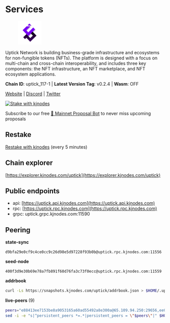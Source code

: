 # Services

<figure><img src="https://raw.githubusercontent.com/kj89/cosmos-images/main/logos/uptick.png" alt=""><figcaption></figcaption></figure>

Uptick Network is building business-grade infrastructure and  ecosystems for non-fungible tokens (NFTs). The platform is  designed with a focus on multi-chain and cross-chain interoperability,  and includes three key components: the NFT infrastructure, an NFT  marketplace, and NFT ecosystem applications.

**Chain ID**: uptick_117-1 | **Latest Version Tag**: v0.2.4 | **Wasm**: OFF

[Website](https://uptick.network) | [Discord](https://discord.gg/UzeHS7fu5H) | [Twitter](https://twitter.com/uptickproject)

[![Stake with kjnodes](https://i.ibb.co/cr44Q8j/button-stake-with-kjnodes.png)](https://restake.app/uptick/uptickvaloper1jqpaf0vgzlxvjx5meq8huweuv2nguqe20seefq)

Subscribe to our free [🤖 Mainnet Proposal Bot](https://t.me/kjnodes_proposal_bot) to never miss upcoming proposals

## Restake

[Restake with kjnodes](https://restake.app/uptick/uptickvaloper1jqpaf0vgzlxvjx5meq8huweuv2nguqe20seefq) (every 5 minutes)
## Chain explorer
[https://explorer.kjnodes.com/uptick](https://explorer.kjnodes.com/uptick)

## Public endpoints

* api: [https://uptick.api.kjnodes.com](https://uptick.api.kjnodes.com)
* rpc: [https://uptick.rpc.kjnodes.com](https://uptick.rpc.kjnodes.com)
* grpc: uptick.grpc.kjnodes.com:11590

## Peering

**state-sync**

```text
d9bfa29e0cf9c4ce0cc9c26d98e5d97228f93b0b@uptick.rpc.kjnodes.com:11556
```

**seed-node**

```text
400f3d9e30b69e78a7fb891f60d76fa3c73f0ecc@uptick.rpc.kjnodes.com:11559
```

**addrbook**
```bash
curl -Ls https://snapshots.kjnodes.com/uptick/addrbook.json > $HOME/.uptickd/config/addrbook.json
```

**live-peers** (9)
```bash
peers="e88413ee7153be8a9053165a60ad55492a8e300a@65.109.94.250:29656,ee045c74c0678f1122650a3a5223923977cae1b3@65.109.93.152:30656,e8704845eaa0f3d39fcdc9c4065f3beb344384db@142.132.152.46:27656,ea83a93c2878af90d034138fc5026218fb89d0d2@69.197.19.36:21656,250c98d4975ae9a12ed7dfcd5a7cf76b470e49a6@65.21.108.180:26656,4914c40a9441895f355c600f38ed94756782ab99@146.59.81.204:27856,632c2362378546ab77883077861f38405c378d06@104.194.8.68:60556,03d4bd74d72794fefc260008943d48dc502b7518@65.108.232.168:34656,14ca9d73314dd519bc0b0be8511c88f85fe6873e@46.4.81.204:17656"
sed -i -e "s|^persistent_peers *=.*|persistent_peers = \"$peers\"|" $HOME/.uptickd/config/config.toml
```
